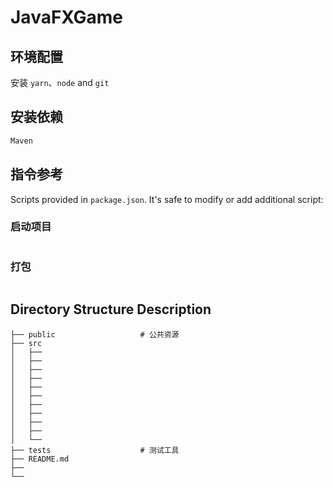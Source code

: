 # JavaFXGame

## 环境配置

安装 `yarn`、`node` and `git`

## 安装依赖

```bash
Maven
```

## 指令参考

Scripts provided in `package.json`. It's safe to modify or add additional script:

### 启动项目

```bash

```
### 打包

```bash

```

## Directory Structure Description

```
├── public                   # 公共资源  
├── src  
│   ├──  
│   ├── 
│   ├── 
│   ├── 
│   ├──   
│   ├──  
│   ├── 
│   ├──  
│   ├── 
│   ├──   
│   └──  
├── tests                    # 测试工具  
├── README.md
├──  
└── 
```